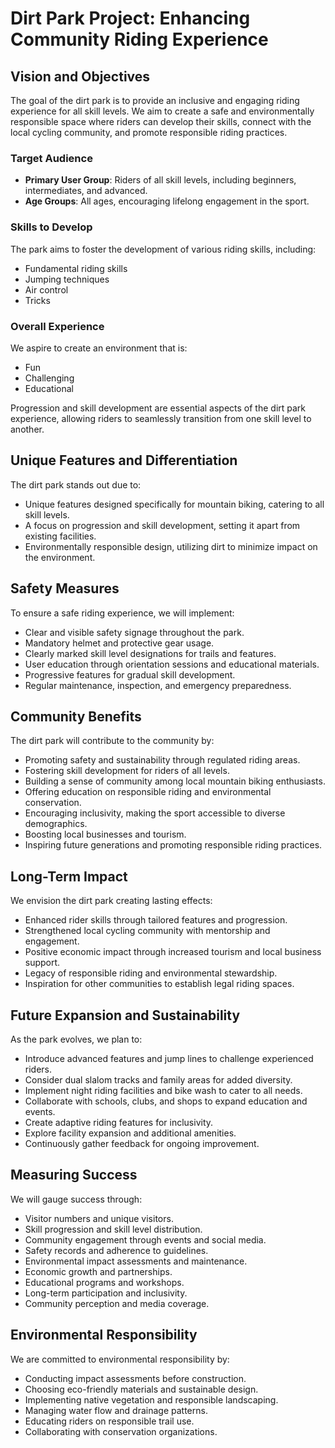 # Dirt Park Project: Enhancing Community Riding Experience

## Vision and Objectives

The goal of the dirt park is to provide an inclusive and engaging riding experience for all skill levels. We aim to create a safe and environmentally responsible space where riders can develop their skills, connect with the local cycling community, and promote responsible riding practices.

### Target Audience

- **Primary User Group**: Riders of all skill levels, including beginners, intermediates, and advanced.
- **Age Groups**: All ages, encouraging lifelong engagement in the sport.

### Skills to Develop

The park aims to foster the development of various riding skills, including:

- Fundamental riding skills
- Jumping techniques
- Air control
- Tricks

### Overall Experience

We aspire to create an environment that is:

- Fun
- Challenging
- Educational

Progression and skill development are essential aspects of the dirt park experience, allowing riders to seamlessly transition from one skill level to another.

## Unique Features and Differentiation

The dirt park stands out due to:

- Unique features designed specifically for mountain biking, catering to all skill levels.
- A focus on progression and skill development, setting it apart from existing facilities.
- Environmentally responsible design, utilizing dirt to minimize impact on the environment.

## Safety Measures

To ensure a safe riding experience, we will implement:

- Clear and visible safety signage throughout the park.
- Mandatory helmet and protective gear usage.
- Clearly marked skill level designations for trails and features.
- User education through orientation sessions and educational materials.
- Progressive features for gradual skill development.
- Regular maintenance, inspection, and emergency preparedness.

## Community Benefits

The dirt park will contribute to the community by:

- Promoting safety and sustainability through regulated riding areas.
- Fostering skill development for riders of all levels.
- Building a sense of community among local mountain biking enthusiasts.
- Offering education on responsible riding and environmental conservation.
- Encouraging inclusivity, making the sport accessible to diverse demographics.
- Boosting local businesses and tourism.
- Inspiring future generations and promoting responsible riding practices.

## Long-Term Impact

We envision the dirt park creating lasting effects:

- Enhanced rider skills through tailored features and progression.
- Strengthened local cycling community with mentorship and engagement.
- Positive economic impact through increased tourism and local business support.
- Legacy of responsible riding and environmental stewardship.
- Inspiration for other communities to establish legal riding spaces.

## Future Expansion and Sustainability

As the park evolves, we plan to:

- Introduce advanced features and jump lines to challenge experienced riders.
- Consider dual slalom tracks and family areas for added diversity.
- Implement night riding facilities and bike wash to cater to all needs.
- Collaborate with schools, clubs, and shops to expand education and events.
- Create adaptive riding features for inclusivity.
- Explore facility expansion and additional amenities.
- Continuously gather feedback for ongoing improvement.

## Measuring Success

We will gauge success through:

- Visitor numbers and unique visitors.
- Skill progression and skill level distribution.
- Community engagement through events and social media.
- Safety records and adherence to guidelines.
- Environmental impact assessments and maintenance.
- Economic growth and partnerships.
- Educational programs and workshops.
- Long-term participation and inclusivity.
- Community perception and media coverage.

## Environmental Responsibility

We are committed to environmental responsibility by:

- Conducting impact assessments before construction.
- Choosing eco-friendly materials and sustainable design.
- Implementing native vegetation and responsible landscaping.
- Managing water flow and drainage patterns.
- Educating riders on responsible trail use.
- Collaborating with conservation organizations.
